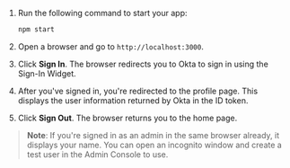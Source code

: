 1. Run the following command to start your app:

   ```bash
   npm start
   ```

1. Open a browser and go to `http://localhost:3000`.
1. Click **Sign In**. The browser redirects you to Okta to sign in using the Sign-In Widget.
1. After you've signed in, you're redirected to the profile page. This displays the user information returned by Okta in the ID token.
1. Click **Sign Out**. The browser returns you to the home page.

> **Note**: If you're signed in as an admin in the same browser already, it displays your name. You can open an incognito window and create a test user in the Admin Console to use.
